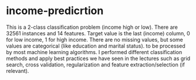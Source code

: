 # income-predicrtion
This is a 2-class classification problem (income high or low). There are 32561 instances and 14 features. Target value is the last (income) column, 0 for low income, 1 for high income. There are no missing values, but some values are categorical (like education and marital status). to be processed by most machine learning algorithms.
I performed different classification methods and apply best practices we have seen in the lectures such as grid search, cross validation, regularization and feature extraction/selection (if relevant).

